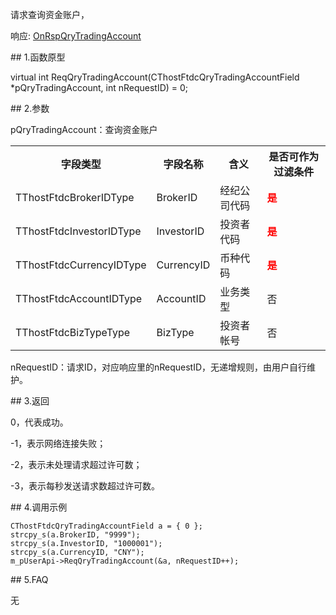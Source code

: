 <p>请求查询资金账户，</p>
<p>响应: <a href="../../CTHOSTFTDCTRADERAPI/ONRSPQRYTRADINGACCOUNT/">OnRspQryTradingAccount</a></p>
<span class="anchor" id="92fb2f79-082d-471f-8b05-6943f579abf1"></span>
## 1.函数原型
<p>virtual int ReqQryTradingAccount(CThostFtdcQryTradingAccountField *pQryTradingAccount, int nRequestID) = 0;</p>
<span class="anchor" id="cec00869-7316-4456-89a2-b24c0db21cce"></span>
## 2.参数
<p>pQryTradingAccount：查询资金账户</p>
<table><tr><th style="TEXT-ALIGN: center;">字段类型</th><th style="TEXT-ALIGN: center;">字段名称</th><th style="TEXT-ALIGN: center;">含义</th><th style="TEXT-ALIGN: center;">是否可作为过滤条件</th></tr><tr><td style="TEXT-ALIGN: left;">TThostFtdcBrokerIDType</td>
<td style="TEXT-ALIGN: left;">BrokerID</td>
<td style="TEXT-ALIGN: left;">经纪公司代码</td>
<td style="TEXT-ALIGN: left;"><strong><font color="#FF0000">是</font></strong></td>
</tr>
<tr><td style="TEXT-ALIGN: left;">TThostFtdcInvestorIDType</td>
<td style="TEXT-ALIGN: left;">InvestorID</td>
<td style="TEXT-ALIGN: left;">投资者代码</td>
<td style="TEXT-ALIGN: left;"><strong><font color="#FF0000">是</font></strong></td>
</tr>
<tr><td style="TEXT-ALIGN: left;">TThostFtdcCurrencyIDType</td>
<td style="TEXT-ALIGN: left;">CurrencyID</td>
<td style="TEXT-ALIGN: left;">币种代码</td>
<td style="TEXT-ALIGN: left;"><strong><font color="#FF0000">是</font></strong></td>
</tr>
<tr><td style="TEXT-ALIGN: left;">TThostFtdcAccountIDType</td>
<td style="TEXT-ALIGN: left;">AccountID</td>
<td style="TEXT-ALIGN: left;">业务类型</td>
<td style="TEXT-ALIGN: left;">否</td>
</tr>
<tr><td style="TEXT-ALIGN: left;">TThostFtdcBizTypeType</td>
<td style="TEXT-ALIGN: left;">BizType</td>
<td style="TEXT-ALIGN: left;">投资者帐号</td>
<td style="TEXT-ALIGN: left;">否</td>
</tr>
</table>
<p>nRequestID：请求ID，对应响应里的nRequestID，无递增规则，由用户自行维护。</p>
<span class="anchor" id="04284231-472c-4c66-adc8-0f7effabfe12"></span>
## 3.返回
<p>0，代表成功。</p>
<p>-1，表示网络连接失败；</p>
<p>-2，表示未处理请求超过许可数；</p>
<p>-3，表示每秒发送请求数超过许可数。</p>
<span class="anchor" id="8fbdc091-a286-4ec3-aafe-a722a8800a38"></span>
## 4.调用示例
<pre><code>CThostFtdcQryTradingAccountField a = { 0 };
strcpy_s(a.BrokerID, "9999");
strcpy_s(a.InvestorID, "1000001");
strcpy_s(a.CurrencyID, "CNY");
m_pUserApi-&gt;ReqQryTradingAccount(&amp;a, nRequestID++);
</code></pre>
<span class="anchor" id="20133bde-2860-46c6-9076-ede1c11ba385"></span>
## 5.FAQ
<p>无</p>
